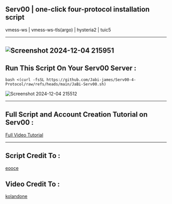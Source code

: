 ## Serv00 | one-click four-protocol installation script 
vmess-ws | vmess-ws-tls(argo) | hysteria2 | tuic5

---
![Screenshot 2024-12-04 215951](https://github.com/user-attachments/assets/5a7b2641-976b-4e65-806a-a78b1003ba4e)
---
## Run This Script On Your Serv00 Server :
```
bash <(curl -fsSL https://github.com/Jabi-james/Serv00-4-Protocol/raw/refs/heads/main/JaBi-Serv00.sh)
```
![Screenshot 2024-12-04 215512](https://github.com/user-attachments/assets/2e7e110b-e3f4-46b2-9547-4fbea0c2eb20)

---
## Full Script and Account Creation Tutorial on Serv00 :
[Full Video Tutorial ](https://www.youtube.com/watch?v=myN8g-wZZBQ) 

---
## Script Credit To :
[eooce](https://github.com/eooce) 

## Video Credit To :
[kolandone](https://www.youtube.com/@kolandone/videos)
